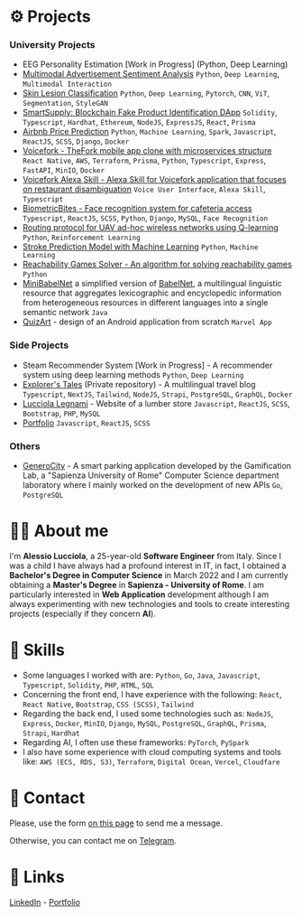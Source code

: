 # :gear: Projects
### University Projects
- EEG Personality Estimation [Work in Progress] (Python, Deep Learning)
- [Multimodal Advertisement Sentiment Analysis](https://github.com/AlessioLucciola/multimodal-advertisement-sentiment-analysis) `Python`, `Deep Learning`, `Multimodal Interaction`
- [Skin Lesion Classification](https://github.com/AlessioLucciola/skin-lesion-classification) `Python`, `Deep Learning`, `Pytorch`, `CNN`, `ViT`, `Segmentation`, `StyleGAN`
- [SmartSupply: Blockchain Fake Product Identification DApp](https://github.com/AlessioLucciola/blockchain-and-distributed-ledger-project) `Solidity`, `Typescript`, `Hardhat`, `Ethereum`, `NodeJS`, `ExpressJS`, `React`, `Prisma`
- [Airbnb Price Prediction](https://github.com/AlessioLucciola/airbnb-price-predictor) `Python`, `Machine Learning`, `Spark`, `Javascript`, `ReactJS`, `SCSS`, `Django`, `Docker`
- [Voicefork - TheFork mobile app clone with microservices structure](https://github.com/AlessioLucciola/voicefork) `React Native`, `AWS`, `Terraform`, `Prisma`, `Python`, `Typescript`, `Express`, `FastAPI`, `MinIO`, `Docker`
- [Voicefork Alexa Skill - Alexa Skill for Voicefork application that focuses on restaurant disambiguation](https://github.com/AlessioLucciola/voicefork-alexa-skill) `Voice User Interface`, `Alexa Skill`, `Typescript`
- [BiometricBites - Face recognition system for cafeteria access](https://github.com/AlessioLucciola/BiometricBites) `Typescript`, `ReactJS`, `SCSS`, `Python`, `Django`, `MySQL`, `Face Recognition`
- [Routing protocol for UAV ad-hoc wireless networks using Q-learning](https://github.com/AlessioLucciola/autonomous-networking) `Python`, `Reinforcement Learning`
- [Stroke Prediction Model with Machine Learning](https://github.com/AlessioLucciola/fundamentals-of-data-science) `Python`, `Machine Learning`
- [Reachability Games Solver - An algorithm for solving reachability games](https://github.com/AlessioLucciola/games-on-graphs-project) `Python`
- [MiniBabelNet](https://github.com/AlessioLucciola/babelarity-project) a simplified version of [BabelNet](https://babelnet.org/), a multilingual linguistic resource that aggregates lexicographic and encyclopedic information from heterogeneous resources in different languages into a single semantic network `Java`
- [QuizArt](https://github.com/AlessioLucciola/QuizArt-app-per-beni-culturali) - design of an Android application from scratch `Marvel App`
### Side Projects
- Steam Recommender System [Work in Progress] - A recommender system using deep learning methods `Python`, `Deep Learning`
- [Explorer's Tales](https://explorerstale.com) (Private repository) - A multilingual travel blog `Typescript`, `NextJS`, `Tailwind`, `NodeJS`, `Strapi`, `PostgreSQL`, `GraphQL`, `Docker`
- [Lucciola Legnami](https://github.com/AlessioLucciola/lucciolalegnami-project) - Website of a lumber store `Javascript`, `ReactJS`, `SCSS`, `Bootstrap`, `PHP`, `MySQL`
- [Portfolio](https://github.com/AlessioLucciola/portfolio-project) `Javascript`, `ReactJS`, `SCSS`
### Others
- [GeneroCity](https://www.generocity.it/) - A smart parking application developed by the Gamification Lab, a "Sapienza University of Rome" Computer Science department laboratory where I mainly worked on the development of new APIs `Go`, `PostgreSQL`


# :raising_hand_man: About me

I'm <strong>Alessio Lucciola</strong>, a 25-year-old <strong>Software Engineer</strong> from Italy.
Since I was a child I have always had a profound interest in IT, in fact, I obtained a <strong>Bachelor's Degree in Computer Science</strong> in March 2022 and I am currently obtaining a <strong>Master's Degree</strong> in <strong>Sapienza - University of Rome</strong>. I am particularly interested in <strong>Web Application</strong> development although I am always experimenting with new technologies and tools to create interesting projects (especially if they concern <strong>AI</strong>).

# :muscle: Skills
- Some languages I worked with are: `Python`, `Go`, `Java`, `Javascript`, `Typescript`, `Solidity`, `PHP`, `HTML`, `SQL`
- Concerning the front end, I have experience with the following: `React`, `React Native`, `Bootstrap`, `CSS (SCSS)`, `Tailwind`
- Regarding the back end, I used some technologies such as: `NodeJS`, `Express`, `Docker`, `MinIO`, `Django`, `MySQL`, `PostgreSQL`, `GraphQL`, `Prisma`, `Strapi`, `Hardhat`
- Regarding AI, I often use these frameworks: `PyTorch`, `PySpark`
- I also have some experience with cloud computing systems and tools like: `AWS (ECS, RDS, S3)`, `Terraform`, `Digital Ocean`, `Vercel`, `Cloudfare`

# :handshake: Contact
Please, use the form <href>[on this page](https://alessioluc.netlify.app/#contact)</href> to send me a message.

Otherwise, you can contact me on <href>[Telegram](https://t.me/alessiolucciola)</href>.

# :link: Links
<href>[LinkedIn](https://www.linkedin.com/in/alessio-lucciola/)</href> - <href>[Portfolio](https://alessioluc.netlify.app/)</href>
